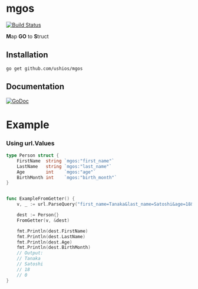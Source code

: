mgos
=====
[![Build Status](https://travis-ci.org/ushios/mgos.svg?branch=master)](https://travis-ci.org/ushios/mgos)


**M**ap **GO** to **S**truct



Installation
-------------

```
go get github.com/ushios/mgos
```

Documentation
-------------

[![GoDoc](https://godoc.org/github.com/ushios/mgos?status.svg)](https://godoc.org/github.com/ushios/mgos)

Example
========

### Using url.Values

```go
type Person struct {
	FirstName  string `mgos:"first_name"`
	LastName   string `mgos:"last_name"`
	Age        int    `mgos:"age"`
	BirthMonth int    `mgos:"birth_month"`
}


func ExampleFromGetter() {
	v, _ := url.ParseQuery("first_name=Tanaka&last_name=Satoshi&age=18&birth_month=January")

	dest := Person{}
	FromGetter(v, &dest)

	fmt.Println(dest.FirstName)
	fmt.Println(dest.LastName)
	fmt.Println(dest.Age)
	fmt.Println(dest.BirthMonth)
	// Output:
	// Tanaka
	// Satoshi
	// 18
	// 0
}
```
